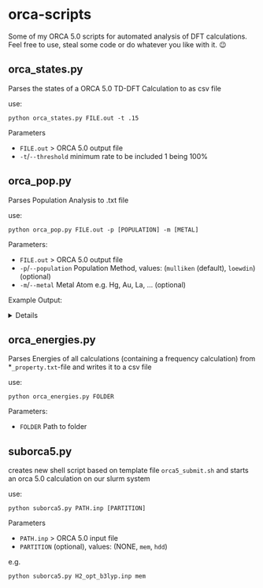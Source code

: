 # orca-scripts
Some of my ORCA 5.0 scripts for automated analysis of DFT calculations. Feel free to use, steal some code or do whatever you like with it. 😉

## orca_states.py
Parses the states of a ORCA 5.0 TD-DFT Calculation to as csv file

use:
```Shell
python orca_states.py FILE.out -t .15
```
Parameters
* `FILE.out` > ORCA 5.0 output file
* `-t`/`--threshold` minimum rate to be included 1 being 100%

## orca_pop.py
Parses Population Analysis to .txt file

use:
```Shell
python orca_pop.py FILE.out -p [POPULATION] -m [METAL]
```
Parameters:
* `FILE.out` > ORCA 5.0 output file
* `-p`/`--population` Population Method, values: (`mulliken` (default), `loewdin`) (optional)
* `-m`/`--metal` Metal Atom e.g. Hg, Au, La, ... (optional)

Example Output:
<details>

```
#	Sym	Charge	Pop
0	H	0.254273	0.000272
1	Ni	-0.107624	0.005352
2	N	-0.172276	-0.012352
3	N	-0.111769	0.086219
4	N	-0.130648	0.086136
5	N	-0.180918	-0.013780
6	N	-0.209544	0.002165
7	C	-0.227174	0.124466
8	C	-0.228493	-0.014463
9	H	0.152022	-0.000202
10	C	-0.177105	0.084100
11	H	0.161446	-0.003997
12	C	0.022514	0.027617
13	C	0.166352	0.095768
14	C	0.156976	0.019557
15	C	-0.264479	-0.042452
16	H	0.165535	0.002176
17	C	-0.199369	0.049116
18	H	0.161973	-0.001502
19	C	0.077265	-0.084299
20	C	0.119779	0.287380
21	C	0.176976	-0.086449
22	C	-0.271683	0.058499
23	H	0.165434	-0.001684
24	C	-0.197861	-0.048022
25	H	0.162736	0.002184
26	C	0.069496	0.032887
27	C	0.157860	0.085380
28	C	0.121923	0.033472
29	C	-0.261826	0.084049
30	H	0.162587	-0.003698
31	C	-0.180679	-0.011020
32	H	0.155658	-0.000450
33	C	-0.197986	0.126101
34	C	1.581959	-0.007770
35	C	0.095851	-0.007368
36	C	-0.223020	0.003606
37	H	0.138383	-0.000212
38	C	-0.134834	-0.001335
39	H	0.138606	0.000143
40	C	-0.127800	0.003882
41	C	-0.134188	-0.000555
42	H	0.138204	0.000178
43	C	-0.245447	0.006461
44	H	0.147906	-0.000423
45	C	0.096494	-0.018311
46	C	-0.222799	0.015818
47	H	0.138694	-0.000579
48	C	-0.134879	-0.006106
49	H	0.137820	0.000544
50	C	-0.129441	0.012962
51	C	-0.135055	-0.006315
52	H	0.137692	0.000693
53	C	-0.247872	0.016263
54	H	0.150125	-0.000576
55	C	0.092262	-0.005451
56	C	-0.240678	0.004773
57	H	0.152577	-0.000195
58	C	-0.136814	-0.001569
59	H	0.138458	0.000249
60	C	-0.126834	0.004056
61	C	-0.134315	-0.000470
62	H	0.138237	0.000081
63	C	-0.224465	0.005747
64	H	0.139516	-0.000239
65	C	-0.256941	-0.006730
66	C	-0.254505	0.003409
67	H	0.136991	0.000412
68	C	-0.111260	-0.000194
69	H	0.136630	-0.000025
70	C	-0.143151	-0.000531
71	C	-0.165278	0.000601
72	H	0.135078	-0.000021
73	C	-0.155327	0.000443
74	H	0.160979	0.000069
75	C	-0.269032	0.018060
76	C	-0.323791	-0.002071
77	H	0.140175	-0.000245
78	C	-0.183559	0.001716
79	H	0.133077	0.000278
80	C	-0.149073	-0.000966
81	H	0.157422	0.000283
82	H	0.139930	-0.000208
83	H	0.136508	0.000083
84	H	0.139369	-0.000676
85	H	0.140046	-0.000194
Sum of charges: 0.0
Sum of populations: 1.0
Sum of Non-Metal-Charges: 0.1076
Sum of Non-Metal-Populations: 0.9946
Metal-Charge: -0.1076
Metal-Population: 0.0054
```

</details>

## orca_energies.py
Parses Energies of all calculations (containing a frequency calculation) from *`_property.txt`-file and writes it to a csv file

use:
```Shell
python orca_energies.py FOLDER
```

Parameters:
* `FOLDER` Path to folder

## suborca5.py
creates new shell script based on template file `orca5_submit.sh` and starts an orca 5.0 calculation on our slurm system

use:
```Shell
python suborca5.py PATH.inp [PARTITION]
```
Parameters 
* `PATH.inp` > ORCA 5.0 input file
* `PARTITION` (optional), values: (NONE, `mem`, `hdd`)

e.g.
```Shell
python suborca5.py H2_opt_b3lyp.inp mem
```
